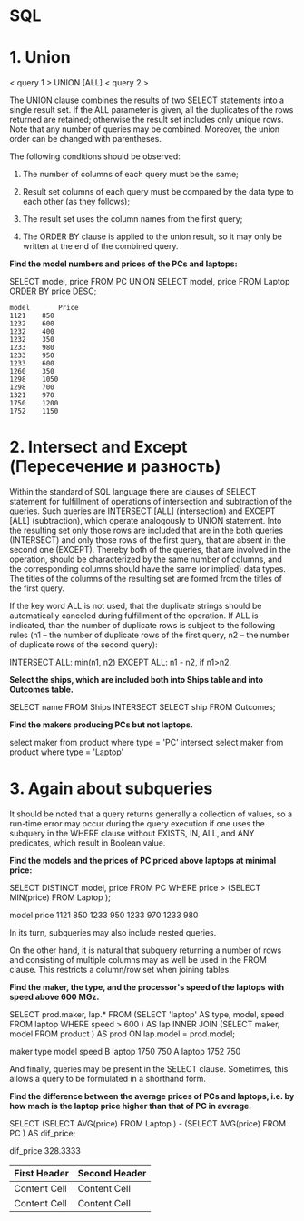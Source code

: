# SQL

# 1. Union

< query 1 >
UNION [ALL]
< query 2 >

The UNION clause combines the results of two SELECT statements into a single result set. If the ALL parameter is given, all the duplicates of the rows returned are retained; otherwise the result set includes only unique rows. Note that any number of queries may be combined. Moreover, the union order can be changed with parentheses.

The following conditions should be observed:

  1. The number of columns of each query must be the same;

  2. Result set columns of each query must be compared by the data type to each other (as they follows);

  3. The result set uses the column names from the first query;

  4. The ORDER BY clause is applied to the union result, so it may only be written at the end of the combined query.
  
 
 **Find the model numbers and prices of the PCs and laptops:**
 
 SELECT model, price FROM PC
 UNION
 SELECT model, price FROM Laptop
 ORDER BY price DESC;
 
    model   	Price
    1121   	850
    1232   	600
    1232   	400
    1232   	350
    1233   	980
    1233   	950
    1233   	600
    1260   	350
    1298   	1050
    1298   	700
    1321   	970
    1750   	1200
    1752  	1150
    
    
# 2. Intersect and Except (Пересечение и разность)

Within the standard of  SQL language there are clauses of SELECT statement for fulfillment of operations of intersection and subtraction of the queries. Such queries are INTERSECT  [ALL] (intersection) and EXCEPT [ALL] (subtraction), which operate analogously to UNION statement. Into the resulting set only those rows are included that are in the both queries (INTERSECT) and only those rows of the first query, that are absent in the second one (EXCEPT). Thereby both of the queries, that are involved in the operation, should be characterized by the same number of columns, and the corresponding columns should have the same (or implied) data types. The titles of the columns of the resulting set are formed from the titles of the first query.

If the key word ALL is not used, that the duplicate strings should be automatically canceled during fulfillment of the operation. If ALL is indicated, than the number of duplicate rows is subject to the following rules (n1 – the number of duplicate rows of the first query, n2 – the number of duplicate rows of the second query):

INTERSECT ALL: min(n1, n2)
EXCEPT ALL: n1 - n2, if n1>n2.

**Select the ships, which are included both into Ships table and into Outcomes table.**

SELECT name FROM Ships
INTERSECT
SELECT ship FROM Outcomes;

**Find the makers producing PCs but not laptops.**

select maker from product where type = 'PC'
intersect 
select maker from product where type = 'Laptop'



# 3. Again about subqueries

It should be noted that a query returns generally a collection of values, so a run-time error may occur during the query execution if one uses the subquery in the WHERE clause without EXISTS, IN, ALL, and ANY predicates, which result in Boolean value.

**Find the models and the prices of PC priced above laptops at minimal price:**

SELECT DISTINCT model, price
FROM PC
WHERE price > (SELECT MIN(price) 
 FROM Laptop
 );
 
model	price
1121	850
1233	950
1233	970
1233	980


In its turn, subqueries may also include nested queries.

On the other hand, it is natural that subquery returning a number of rows and consisting of multiple columns may as well be used in the FROM clause. This restricts a column/row set when joining tables.


**Find the maker, the type, and the processor's speed of the laptops with speed above 600 MGz.**

SELECT prod.maker, lap.*
FROM (SELECT 'laptop' AS type, model, speed
 FROM laptop
 WHERE speed > 600
 ) AS lap INNER JOIN 
 (SELECT maker, model
 FROM product
 ) AS prod ON lap.model = prod.model;
 
 maker	type	model	speed
  B	laptop	1750	750
  A	laptop	1752	750
  
  
 And finally, queries may be present in the SELECT clause. Sometimes, this allows a query to be formulated in a shorthand form.
 
 **Find the difference between the average prices of PCs and laptops, i.e. by how mach is the laptop price higher than that of PC in average.**
 
 SELECT (SELECT AVG(price)
 FROM Laptop
 ) -
 (SELECT AVG(price)
 FROM PC
 ) AS dif_price;
 
 dif_price
 328.3333


| First Header  | Second Header |
| ------------- | ------------- |
| Content Cell  | Content Cell  |
| Content Cell  | Content Cell  |



    

